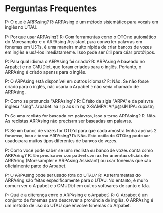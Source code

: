 # Perguntas Frequentes

P: O que é ARPAsing?
R: ARPAsing é um método sistemático para vocais em inglês no UTAU.

P: Por que usar ARPAsing?
R: Com ferramentas como o OTOing automático do Moresampler e o ARPAsing Assistant para converter palavras em fonemas em USTs, é uma maneira muito rápida de criar bancos de vozes em inglês e usá-los imediatamente. Isso pode ser útil para criar protótipos.

P: Para qual idioma o ARPAsing foi criado?
R: ARPAsing é baseado no Arpabet e no CMUDict, que foram criados para o inglês. Portanto, o ARPAsing é criado apenas para o inglês.

P: O ARPAsing está disponível em outros idiomas?
R: Não. Se não fosse criado para o inglês, não usaria o Arpabet e não seria chamado de ARPAsing.

P: Como se pronuncia "ARPAsing"?
R: É feito da sigla "ARPA" e da palavra inglesa "sing".
Arpabet: aa r p ax s ih ng
X-SAMPA: Ar\p@sIN
IPA: ɑɹpəsɪŋ

P: Se uma reclista for baseada em palavras, isso a torna ARPAsing?
R: Não. As reclistas ARPAsing não precisam ser baseadas em palavras.

P: Se um banco de vozes for OTO'd para que cada amostra tenha apenas 2 fonemas, isso a torna ARPAsing?
R: Não. Este estilo de OTOing pode ser usado para muitos tipos diferentes de bancos de vozes.

P: Como você pode saber se uma reclista ou banco de vozes conta como ARPAsing?
R: Ele precisa ser compatível com as ferramentas oficiais de ARPAsing (Moresampler e ARPAsing Assistant) ou usar fonemas que são oficialmente parte do Arpabet.

P: O ARPAsing pode ser usado fora do UTAU?
R: As ferramentas do ARPAsing são feitas especificamente para o UTAU. No entanto, é muito comum ver o Arpabet e o CMUDict em outros softwares de canto e fala.

P: Qual é a diferença entre o ARPAsing e o Arpabet?
R: O Arpabet é um conjunto de fonemas para descrever a pronúncia do inglês. O ARPAsing é um método de uso do UTAU que envolve fonemas do Arpabet.
